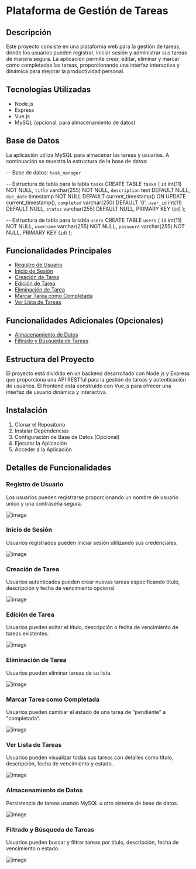 # Plataforma de Gestión de Tareas

## Descripción
Este proyecto consiste en una plataforma web para la gestión de tareas, donde los usuarios pueden registrar, iniciar sesión y administrar sus tareas de manera segura. La aplicación permite crear, editar, eliminar y marcar como completadas las tareas, proporcionando una interfaz interactiva y dinámica para mejorar la productividad personal.

## Tecnologías Utilizadas
- Node.js
- Express
- Vue.js
- MySQL (opcional, para almacenamiento de datos)

## Base de Datos
La aplicación utiliza MySQL para almacenar las tareas y usuarios. A continuación se muestra la estructura de la base de datos:

-- Base de datos: `task_manager`

-- Estructura de tabla para la tabla `tasks`
CREATE TABLE `tasks` (
  `id` int(11) NOT NULL,
  `title` varchar(255) NOT NULL,
  `description` text DEFAULT NULL,
  `due_date` timestamp NOT NULL DEFAULT current_timestamp() ON UPDATE current_timestamp(),
  `completed` varchar(250) DEFAULT '0',
  `user_id` int(11) DEFAULT NULL,
  `status` varchar(255) DEFAULT NULL,
  PRIMARY KEY (`id`)
);

-- Estructura de tabla para la tabla `users`
CREATE TABLE `users` (
  `id` int(11) NOT NULL,
  `username` varchar(255) NOT NULL,
  `password` varchar(255) NOT NULL,
  PRIMARY KEY (`id`)
);

## Funcionalidades Principales
- [Registro de Usuario](#registro-de-usuario)
- [Inicio de Sesión](#inicio-de-sesión)
- [Creación de Tarea](#creación-de-tarea)
- [Edición de Tarea](#edición-de-tarea)
- [Eliminación de Tarea](#eliminación-de-tarea)
- [Marcar Tarea como Completada](#marcar-tarea-como-completada)
- [Ver Lista de Tareas](#ver-lista-de-tareas)

## Funcionalidades Adicionales (Opcionales)
- [Almacenamiento de Datos](#almacenamiento-de-datos)
- [Filtrado y Búsqueda de Tareas](#filtrado-y-búsqueda-de-tareas)

## Estructura del Proyecto
El proyecto está dividido en un backend desarrollado con Node.js y Express que proporciona una API RESTful para la gestión de tareas y autenticación de usuarios. El frontend está construido con Vue.js para ofrecer una interfaz de usuario dinámica y interactiva.

## Instalación
1. Clonar el Repositorio
2. Instalar Dependencias
3. Configuración de Base de Datos (Opcional)
4. Ejecutar la Aplicación
5. Acceder a la Aplicación

## Detalles de Funcionalidades

### Registro de Usuario
Los usuarios pueden registrarse proporcionando un nombre de usuario único y una contraseña segura.

![image](https://github.com/JorellStudent/GestionDeTareasConLogin/assets/167504858/5ffca038-14d2-400d-9ed1-5ee891da4e62)

### Inicio de Sesión
Usuarios registrados pueden iniciar sesión utilizando sus credenciales.

![image](https://github.com/JorellStudent/GestionDeTareasConLogin/assets/167504858/b36b44bb-e143-49de-adfe-e8de8e82c9f6)

### Creación de Tarea
Usuarios autenticados pueden crear nuevas tareas especificando título, descripción y fecha de vencimiento opcional.

![image](https://github.com/JorellStudent/GestionDeTareasConLogin/assets/167504858/c4cbd876-5924-432e-83ad-e933f6600bc3)



### Edición de Tarea
Usuarios pueden editar el título, descripción o fecha de vencimiento de tareas existentes.

![image](https://github.com/JorellStudent/GestionDeTareasConLogin/assets/167504858/576d73ab-ba9a-444b-a27e-10c463db2ec7)


### Eliminación de Tarea
Usuarios pueden eliminar tareas de su lista.

![image](https://github.com/JorellStudent/GestionDeTareasConLogin/assets/167504858/84b253c0-ea76-49b3-99a4-c82659ad5171)



### Marcar Tarea como Completada
Usuarios pueden cambiar el estado de una tarea de "pendiente" a "completada".

![image](https://github.com/JorellStudent/GestionDeTareasConLogin/assets/167504858/579e31e1-1145-47ef-80d0-02095ad18ba3)


### Ver Lista de Tareas
Usuarios pueden visualizar todas sus tareas con detalles como título, descripción, fecha de vencimiento y estado.

![image](https://github.com/JorellStudent/GestionDeTareasConLogin/assets/167504858/cd45b953-030d-4380-8db4-98d0497e2df2)


### Almacenamiento de Datos
Persistencia de tareas usando MySQL u otro sistema de base de datos.

![image](https://github.com/JorellStudent/GestionDeTareasConLogin/assets/167504858/9d917207-47af-4bf9-a7a4-f2ad83fa4ce7)

### Filtrado y Búsqueda de Tareas
Usuarios pueden buscar y filtrar tareas por título, descripción, fecha de vencimiento o estado.

![image](https://github.com/JorellStudent/GestionDeTareasConLogin/assets/167504858/d282a22f-2734-4ba3-86b8-73f3efcc470e)




